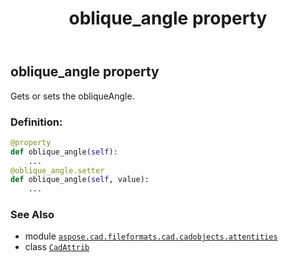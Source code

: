 ﻿---
title: oblique_angle property
second_title: Aspose.CAD for Python via .NET API References
description: 
type: docs
weight: 530
url: /python-net/aspose.cad.fileformats.cad.cadobjects.attentities/cadattrib/oblique_angle/
is_root: false
---

## oblique_angle property


Gets or sets the obliqueAngle.
### Definition:
```python
@property
def oblique_angle(self):
    ...
@oblique_angle.setter
def oblique_angle(self, value):
    ...
```

### See Also
* module [`aspose.cad.fileformats.cad.cadobjects.attentities`](../../)
* class [`CadAttrib`](/cad/python-net/aspose.cad.fileformats.cad.cadobjects.attentities/cadattrib)
